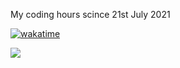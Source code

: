 My coding hours scince 21st July 2021

[![wakatime](https://wakatime.com/badge/user/e0fa9be1-9734-4fc8-8fbb-7ed7f3296d01.svg)](https://wakatime.com/@e0fa9be1-9734-4fc8-8fbb-7ed7f3296d01)

<a href="https://wakatime.com"><img src="https://wakatime.com/share/@vstchv/eb493da5-4487-4fe2-893c-238adc7eaa9e.png" /></a>
